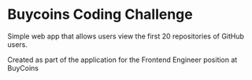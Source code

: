 # Buycoins Coding Challenge

Simple web app that allows users view the first 20 repositories of GitHub users.

Created as part of the application for the Frontend Engineer position at BuyCoins
